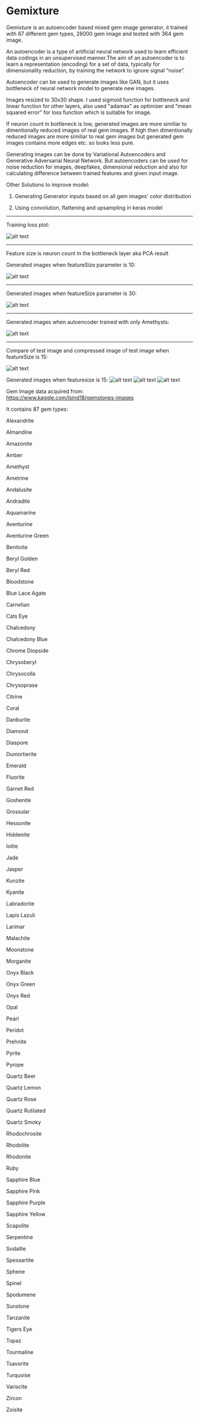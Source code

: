 # Gemixture
Gemixture is an autoencoder based mixed gem image generator, it trained with 87 different gem types, 28000 gem image and tested with 364 gem image.

An autoencoder is a type of artificial neural network used to learn efficient data codings in an unsupervised manner.The aim of an autoencoder is to learn a representation (encoding) for a set of data, typically for dimensionality reduction, by training the network to ignore signal “noise”.

Autoencoder can be used to generate images like GAN, but it uses bottleneck of neural network model to generate new images.

Images resized to 30x30 shape. I used sigmoid function for bottleneck and linear function for other layers, also used "adamax" as optimizer and "mean squared error" for loss function which is suitable for image.

If neuron count in bottleneck is low, generated images are more similiar to dimentionally reduced images of real gem images. If
high then dimentionally reduced images are more similiar to real gem images but generated gem images contains more edges etc. so looks less pure.

Generating images can be done by Variational Autoencoders and Generative Adversarial Neural Network. But autoencoders can be used for noise reduction for images, deepfakes, dimensional reduction and also for calculating difference between trained features and given input image.

Other Solutions to improve model: 

1. Generating Generator inputs based on all gem images' color distribution

2. Using convolution, flattening and upsampling in keras model

------------------------------

Training loss plot:

![alt text](https://github.com/DevMilk/Gemixture/blob/master/Generated/HistoryPlot.png)

------------------------------

Feature size is neuron count in the bottleneck layer aka PCA result

Generated images when featureSize parameter is 10:

![alt text](https://github.com/DevMilk/Gemixture/blob/master/Generated/feature10sigmoidloss0.0176.png)

------------------------------

Generated images when featureSize parameter is 30:

![alt text](https://github.com/DevMilk/Gemixture/blob/master/Generated/feature30sigmoidloss0.0126.png)


------------------------------

Generated images when autoencoder trained with only Amethysts:

![alt text](https://github.com/DevMilk/Gemixture/blob/master/Generated/feature5OnlyAmethyst.png)

------------------------------

Compare of test image and compressed image of test image when featureSize is 15:

![alt text](https://github.com/DevMilk/Gemixture/blob/master/Generated/feature15compare.png)


Generated images when featuresize is 15:
![alt text](https://github.com/DevMilk/Gemixture/blob/master/Generated/feature15sigmoidloss0.0160.png)
![alt text](https://github.com/DevMilk/Gemixture/blob/master/Generated/feature15sigmoidloss0.0160.pngVER2.png)
![alt text](https://github.com/DevMilk/Gemixture/blob/master/Generated/feature15sigmoidloss0.0160.pngVER3.png)



Gem Image data acquired from: https://www.kaggle.com/lsind18/gemstones-images

It contains 87 gem types:

Alexandrite

Almandine

Amazonite

Amber

Amethyst

Ametrine

Andalusite

Andradite

Aquamarine

Aventurine

Aventurine Green

Benitoite

Beryl Golden

Beryl Red

Bloodstone

Blue Lace Agate

Carnelian

Cats Eye

Chalcedony

Chalcedony Blue

Chrome Diopside

Chrysoberyl

Chrysocolla

Chrysoprase

Citrine

Coral

Danburite

Diamond

Diaspore

Dumortierite

Emerald

Fluorite

Garnet Red

Goshenite

Grossular

Hessonite

Hiddenite

Iolite

Jade

Jasper

Kunzite

Kyanite

Labradorite

Lapis Lazuli

Larimar

Malachite

Moonstone

Morganite

Onyx Black

Onyx Green

Onyx Red

Opal

Pearl

Peridot

Prehnite

Pyrite

Pyrope

Quartz Beer

Quartz Lemon

Quartz Rose

Quartz Rutilated

Quartz Smoky

Rhodochrosite

Rhodolite

Rhodonite

Ruby

Sapphire Blue

Sapphire Pink

Sapphire Purple

Sapphire Yellow

Scapolite

Serpentine

Sodalite

Spessartite

Sphene

Spinel

Spodumene

Sunstone

Tanzanite

Tigers Eye

Topaz

Tourmaline

Tsavorite

Turquoise

Variscite

Zircon

Zoisite
